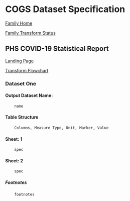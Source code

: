 # COGS Dataset Specification

[Family Home](https://gss-cogs.github.io/family-covid-19-AIRTABLE/datasets/specmenu.html)

[Family Transform Status](https://gss-cogs.github.io/family-covid-19-AIRTABLE/datasets/index.html)

## PHS COVID-19 Statistical Report 

[Landing Page](https://beta.isdscotland.org/find-publications-and-data/population-health/covid-19/covid-19-statistical-report/)

[Transform Flowchart](https://gss-cogs.github.io/family-covid-19-AIRTABLE/datasets/specflowcharts.html?phs-covid-19-statistical-report/flowchart.ttl)

### Dataset One

#### Output Dataset Name:

		name

#### Table Structure

		Columns, Measure Type, Unit, Marker, Value

#### Sheet: 1

		spec

#### Sheet: 2

		spec

##### Footnotes

		footnotes

